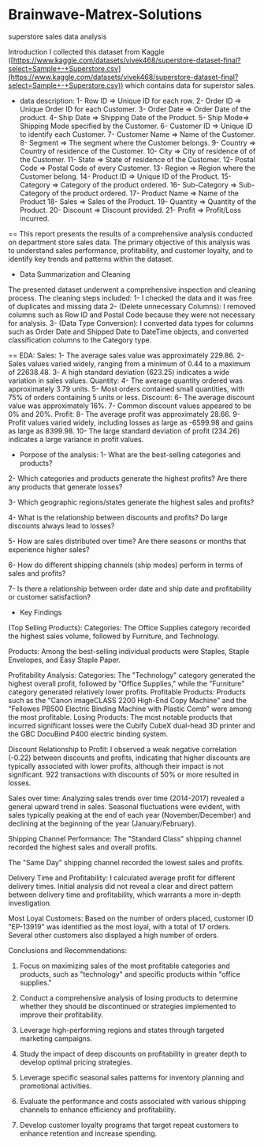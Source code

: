 # Brainwave-Matrex-Solutions
superstore sales data analysis

Introduction
I collected this dataset from Kaggle ([https://www.kaggle.com/datasets/vivek468/superstore-dataset-final?select=Sample+-+Superstore.csv](https://www.kaggle.com/datasets/vivek468/superstore-dataset-final?select=Sample+-+Superstore.csv)) 
which contains data for superstor sales.

* data description:
1- Row ID => Unique ID for each row.
2- Order ID => Unique Order ID for each Customer.
3- Order Date => Order Date of the product.
4- Ship Date => Shipping Date of the Product.
5- Ship Mode=> Shipping Mode specified by the Customer.
6- Customer ID => Unique ID to identify each Customer.
7- Customer Name => Name of the Customer.
8- Segment => The segment where the Customer belongs.
9- Country => Country of residence of the Customer.
10- City => City of residence of of the Customer.
11- State => State of residence of the Customer.
12- Postal Code => Postal Code of every Customer.
13- Region => Region where the Customer belong.
14- Product ID => Unique ID of the Product.
15- Category => Category of the product ordered.
16- Sub-Category => Sub-Category of the product ordered.
17- Product Name => Name of the Product
18- Sales => Sales of the Product.
19- Quantity => Quantity of the Product.
20- Discount => Discount provided.
21- Profit => Profit/Loss incurred.
  
== This report presents the results of a comprehensive analysis conducted on department store sales data. The primary objective of this analysis was to understand sales performance, profitability, and customer loyalty, and to identify key trends and patterns within the dataset.

- Data Summarization and Cleaning

The presented dataset underwent a comprehensive inspection and cleaning process.
The cleaning steps included:
1- I checked the data and it was free of duplicates and missing data
2- (Delete unnecessary Columns): I removed columns such as Row ID and Postal Code because they were not necessary for analysis.
3- (Data Type Conversion): I converted data types for columns such as Order Date and Shipped Date to DateTime objects, and converted classification columns to the Category type.

== EDA:
Sales:
1- The average sales value was approximately 229.86.
2- Sales values ​​varied widely, ranging from a minimum of 0.44 to a maximum of 22638.48.
3- A high standard deviation (623.25) indicates a wide variation in sales values.
Quantity:
4- The average quantity ordered was approximately 3.79 units.
5- Most orders contained small quantities, with 75% of orders containing 5 units or less.
Discount:
6- The average discount value was approximately 16%.
7- Common discount values ​​appeared to be 0% and 20%.
Profit:
8- The average profit was approximately 28.66.
9- Profit values ​​varied widely, including losses as large as -6599.98 and gains as large as 8399.98.
10- The large standard deviation of profit (234.26) indicates a large variance in profit values.

- Porpose of the analysis:
1- What are the best-selling categories and products?

2- Which categories and products generate the highest profits? Are there any products that generate losses?

3- Which geographic regions/states generate the highest sales and profits?

4- What is the relationship between discounts and profits? Do large discounts always lead to losses?

5- How are sales distributed over time? Are there seasons or months that experience higher sales?

6- How do different shipping channels (ship modes) perform in terms of sales and profits?

7- Is there a relationship between order date and ship date and profitability or customer satisfaction?

- Key Findings

(Top Selling Products):
Categories: The Office Supplies category recorded the highest sales volume, followed by Furniture, and Technology.

Products: Among the best-selling individual products were Staples, Staple Envelopes, and Easy Staple Paper.

 Profitability Analysis:
Categories: The "Technology" category generated the highest overall profit, followed by "Office Supplies," while the "Furniture" category generated relatively lower profits.
Profitable Products: Products such as the "Canon imageCLASS 2200 High-End Copy Machine" and the "Fellowes PB500 Electric Binding Machine with Plastic Comb" were among the most profitable.
Losing Products: The most notable products that incurred significant losses were the Cubify CubeX dual-head 3D printer and the GBC DocuBind P400 electric binding system.

Discount Relationship to Profit:
I observed a weak negative correlation (-0.22) between discounts and profits, indicating that higher discounts are typically associated with lower profits, although their impact is not significant.
922 transactions with discounts of 50% or more resulted in losses.

 Sales over time:
Analyzing sales trends over time (2014-2017) revealed a general upward trend in sales.
Seasonal fluctuations were evident, with sales typically peaking at the end of each year (November/December) and declining at the beginning of the year (January/February).

Shipping Channel Performance:
The "Standard Class" shipping channel recorded the highest sales and overall profits.

The "Same Day" shipping channel recorded the lowest sales and profits.

Delivery Time and Profitability:
I calculated average profit for different delivery times. Initial analysis did not reveal a clear and direct pattern between delivery time and profitability, which warrants a more in-depth investigation.

Most Loyal Customers:
Based on the number of orders placed, customer ID "EP-13919" was identified as the most loyal, with a total of 17 orders. Several other customers also displayed a high number of orders.

 Conclusions and Recommendations:

1. Focus on maximizing sales of the most profitable categories and products, such as "technology" and specific products within "office supplies."
2. Conduct a comprehensive analysis of losing products to determine whether they should be discontinued or strategies implemented to improve their profitability.
3. Leverage high-performing regions and states through targeted marketing campaigns.

4. Study the impact of deep discounts on profitability in greater depth to develop optimal pricing strategies.
5. Leverage specific seasonal sales patterns for inventory planning and promotional activities.
6. Evaluate the performance and costs associated with various shipping channels to enhance efficiency and profitability.
7. Develop customer loyalty programs that target repeat customers to enhance retention and increase spending.
